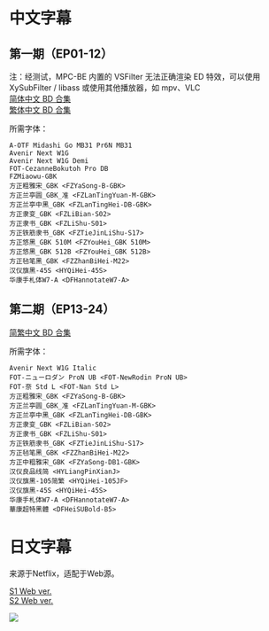 # 中文字幕

## 第一期（EP01-12）

注：经测试，MPC-BE 内置的 VSFilter 无法正确渲染 ED 特效，可以使用 XySubFilter / libass 或使用其他播放器，如 mpv、VLC  
[简体中文 BD 合集](https://github.com/Nekomoekissaten-SUB/Nekomoekissaten-MIR-Subs/raw/master/BEASTARS/BEASTARS_BD_CHS.7z)  
[繁体中文 BD 合集](https://github.com/Nekomoekissaten-SUB/Nekomoekissaten-MIR-Subs/raw/master/BEASTARS/BEASTARS_BD_CHT.7z)

所需字体：
```
A-OTF Midashi Go MB31 Pr6N MB31
Avenir Next W1G
Avenir Next W1G Demi
FOT-CezanneBokutoh Pro DB
FZMiaowu-GBK
方正粗雅宋_GBK <FZYaSong-B-GBK>
方正兰亭圆_GBK_准 <FZLanTingYuan-M-GBK>
方正兰亭中黑_GBK <FZLanTingHei-DB-GBK>
方正隶变_GBK <FZLiBian-S02>
方正隶书_GBK <FZLiShu-S01>
方正铁筋隶书_GBK <FZTieJinLiShu-S17>
方正悠黑_GBK 510M <FZYouHei_GBK 510M>
方正悠黑_GBK 512B <FZYouHei_GBK 512B>
方正毡笔黑_GBK <FZZhanBiHei-M22>
汉仪旗黑-45S <HYQiHei-45S>
华康手札体W7-A <DFHannotateW7-A>
```

## 第二期（EP13-24）

[简繁中文 BD 合集](https://github.com/Nekomoekissaten-SUB/Nekomoekissaten-MIR-Subs/raw/master/BEASTARS/BEASTARS2_BD_zho.7z)  

所需字体：
```
Avenir Next W1G Italic
FOT-ニューロダン ProN UB <FOT-NewRodin ProN UB>
FOT-奈 Std L <FOT-Nan Std L>
方正粗雅宋_GBK <FZYaSong-B-GBK>
方正兰亭圆_GBK_准 <FZLanTingYuan-M-GBK>
方正兰亭中黑_GBK <FZLanTingHei-DB-GBK>
方正隶变_GBK <FZLiBian-S02>
方正隶书_GBK <FZLiShu-S01>
方正铁筋隶书_GBK <FZTieJinLiShu-S17>
方正毡笔黑_GBK <FZZhanBiHei-M22>
方正中粗雅宋_GBK <FZYaSong-DB1-GBK>
汉仪良品线简 <HYLiangPinXianJ>
汉仪旗黑-105简繁 <HYQiHei-105JF>
汉仪旗黑-45S <HYQiHei-45S>
华康手札体W7-A <DFHannotateW7-A>
華康超特黑體 <DFHeiSUBold-B5>
```

# 日文字幕

来源于Netflix，适配于Web源。

[S1 Web ver.](https://github.com/Nekomoekissaten-SUB/Nekomoekissaten-MIR-Subs/raw/master/BEASTARS/BEASTARS_Web_JPN.7z)  
[S2 Web ver.](https://github.com/Nekomoekissaten-SUB/Nekomoekissaten-MIR-Subs/raw/master/BEASTARS/BEASTARS2_Web_JPN.7z)

![](https://nekomoe.pages.dev/images/2019-10/beastars.png)